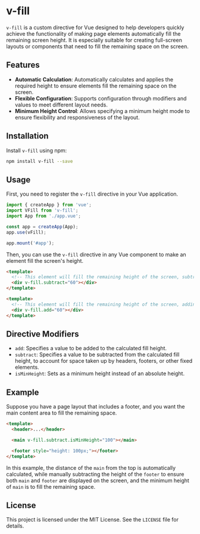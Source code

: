 # v-fill

`v-fill` is a custom directive for Vue designed to help developers quickly achieve the functionality of making page elements automatically fill the remaining screen height. It is especially suitable for creating full-screen layouts or components that need to fill the remaining space on the screen.

## Features

- **Automatic Calculation**: Automatically calculates and applies the required height to ensure elements fill the remaining space on the screen.
- **Flexible Configuration**: Supports configuration through modifiers and values to meet different layout needs.
- **Minimum Height Control**: Allows specifying a minimum height mode to ensure flexibility and responsiveness of the layout.

## Installation

Install `v-fill` using npm:

```sh
npm install v-fill --save
```

## Usage

First, you need to register the `v-fill` directive in your Vue application.

```js
import { createApp } from 'vue';
import VFill from 'v-fill';
import App from './app.vue';

const app = createApp(App);
app.use(vFill);

app.mount('#app');
```

Then, you can use the `v-fill` directive in any Vue component to make an element fill the screen's height.

```html
<template>
  <!-- This element will fill the remaining height of the screen, subtracting 60px -->
  <div v-fill.subtract="60"></div>
</template>

<template>
  <!-- This element will fill the remaining height of the screen, adding 60px -->
  <div v-fill.add="60"></div>
</template>
```

## Directive Modifiers

- `add`: Specifies a value to be added to the calculated fill height.
- `subtract`: Specifies a value to be subtracted from the calculated fill height, to account for space taken up by headers, footers, or other fixed elements.
- `isMinHeight`: Sets as a minimum height instead of an absolute height.

## Example

Suppose you have a page layout that includes a footer, and you want the main content area to fill the remaining space.

```html
<template>
  <header>...</header>

  <main v-fill.subtract.isMinHeight="100"></main>

  <footer style="height: 100px;"></footer>
</template>
```

In this example, the distance of the `main` from the top is automatically calculated, while manually subtracting the height of the `footer` to ensure both `main` and `footer` are displayed on the screen, and the minimum height of `main` is to fill the remaining space.

## License

This project is licensed under the MIT License. See the `LICENSE` file for details.